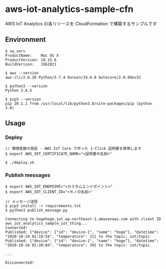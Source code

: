 # aws-iot-analytics-sample-cfn

AWS IoT Analytics の各リソースを CloudFormation で構築するサンプルです

## Environment

```
$ sw_vers
ProductName:    Mac OS X
ProductVersion: 10.15.6
BuildVersion:   19G2021

$ aws --version
aws-cli/2.0.28 Python/3.7.4 Darwin/19.6.0 botocore/2.0.0dev32

$ python3 --version
Python 3.8.5

$ pip3 --version
pip 20.1.1 from /usr/local/lib/python3.8/site-packages/pip (python 3.8)
```

## Usage

### Deploy

```
// 環境変数の設定 - AWS IoT Core で作った 1-Click 証明書を使用します
$ export AWS_IOT_CERTIFICATE_NAME="<証明書の名前>"

$ ./deploy.sh
```

### Publish messages

```
$ export AWS_IOT_ENDPOINT="<カスタムエンドポイント>"
$ export AWS_IOT_CLIENT_ID="<モノの名前>"

// メッセージ送信
$ pip3 install -r requirements.txt
$ python3 publish_message.py

Connecting to hogehoge.iot.ap-northeast-1.amazonaws.com with client ID aws_iot_analytics_sample_iot_thing...
Connected!
Published: {"device": {"id": "device-1", "name": "hoge"}, "datetime": "2020-10-24 01:19:54", "temperature": 21} to the topic: iot/topic
Published: {"device": {"id": "device-1", "name": "hoge"}, "datetime": "2020-10-24 01:20:04", "temperature": 39} to the topic: iot/topic

...

Disconnected!
```
